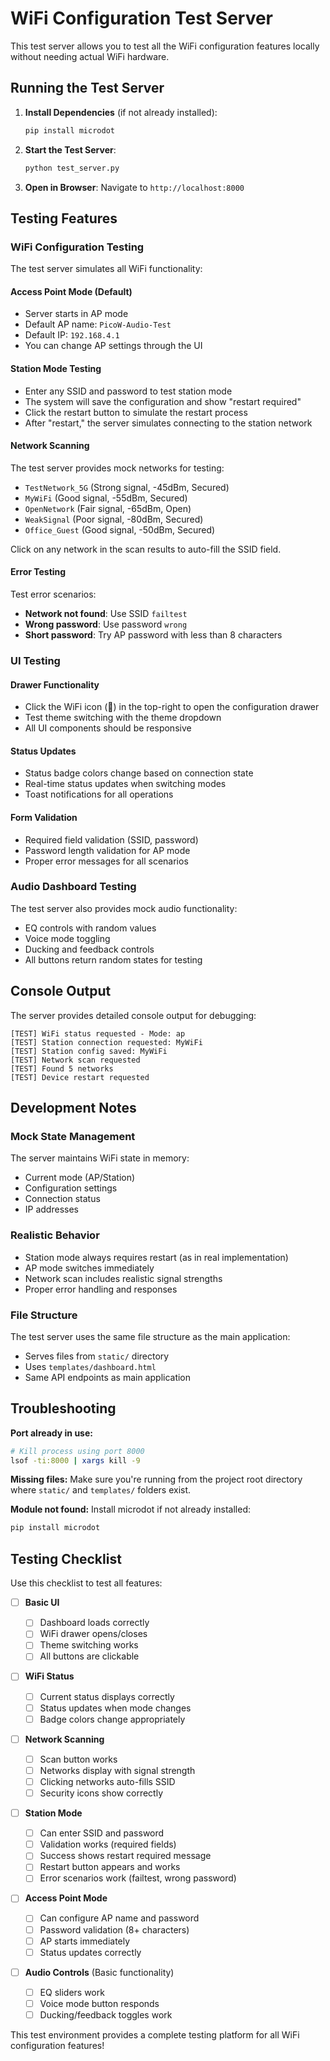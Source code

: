 # WiFi Configuration Test Server

This test server allows you to test all the WiFi configuration features locally without needing actual WiFi hardware.

## Running the Test Server

1. **Install Dependencies** (if not already installed):

   ```bash
   pip install microdot
   ```

2. **Start the Test Server**:

   ```bash
   python test_server.py
   ```

3. **Open in Browser**:
   Navigate to `http://localhost:8000`

## Testing Features

### WiFi Configuration Testing

The test server simulates all WiFi functionality:

#### **Access Point Mode** (Default)

- Server starts in AP mode
- Default AP name: `PicoW-Audio-Test`
- Default IP: `192.168.4.1`
- You can change AP settings through the UI

#### **Station Mode Testing**

- Enter any SSID and password to test station mode
- The system will save the configuration and show "restart required"
- Click the restart button to simulate the restart process
- After "restart," the server simulates connecting to the station network

#### **Network Scanning**

The test server provides mock networks for testing:

- `TestNetwork_5G` (Strong signal, -45dBm, Secured)
- `MyWiFi` (Good signal, -55dBm, Secured)
- `OpenNetwork` (Fair signal, -65dBm, Open)
- `WeakSignal` (Poor signal, -80dBm, Secured)
- `Office_Guest` (Good signal, -50dBm, Secured)

Click on any network in the scan results to auto-fill the SSID field.

#### **Error Testing**

Test error scenarios:

- **Network not found**: Use SSID `failtest`
- **Wrong password**: Use password `wrong`
- **Short password**: Try AP password with less than 8 characters

### UI Testing

#### **Drawer Functionality**

- Click the WiFi icon (📶) in the top-right to open the configuration drawer
- Test theme switching with the theme dropdown
- All UI components should be responsive

#### **Status Updates**

- Status badge colors change based on connection state
- Real-time status updates when switching modes
- Toast notifications for all operations

#### **Form Validation**

- Required field validation (SSID, password)
- Password length validation for AP mode
- Proper error messages for all scenarios

### Audio Dashboard Testing

The test server also provides mock audio functionality:

- EQ controls with random values
- Voice mode toggling
- Ducking and feedback controls
- All buttons return random states for testing

## Console Output

The server provides detailed console output for debugging:

```
[TEST] WiFi status requested - Mode: ap
[TEST] Station connection requested: MyWiFi
[TEST] Station config saved: MyWiFi
[TEST] Network scan requested
[TEST] Found 5 networks
[TEST] Device restart requested
```

## Development Notes

### Mock State Management

The server maintains WiFi state in memory:

- Current mode (AP/Station)
- Configuration settings
- Connection status
- IP addresses

### Realistic Behavior

- Station mode always requires restart (as in real implementation)
- AP mode switches immediately
- Network scan includes realistic signal strengths
- Proper error handling and responses

### File Structure

The test server uses the same file structure as the main application:

- Serves files from `static/` directory
- Uses `templates/dashboard.html`
- Same API endpoints as main application

## Troubleshooting

**Port already in use:**

```bash
# Kill process using port 8000
lsof -ti:8000 | xargs kill -9
```

**Missing files:**
Make sure you're running from the project root directory where `static/` and `templates/` folders exist.

**Module not found:**
Install microdot if not already installed:

```bash
pip install microdot
```

## Testing Checklist

Use this checklist to test all features:

- [ ] **Basic UI**

  - [ ] Dashboard loads correctly
  - [ ] WiFi drawer opens/closes
  - [ ] Theme switching works
  - [ ] All buttons are clickable

- [ ] **WiFi Status**

  - [ ] Current status displays correctly
  - [ ] Status updates when mode changes
  - [ ] Badge colors change appropriately

- [ ] **Network Scanning**

  - [ ] Scan button works
  - [ ] Networks display with signal strength
  - [ ] Clicking networks auto-fills SSID
  - [ ] Security icons show correctly

- [ ] **Station Mode**

  - [ ] Can enter SSID and password
  - [ ] Validation works (required fields)
  - [ ] Success shows restart required message
  - [ ] Restart button appears and works
  - [ ] Error scenarios work (failtest, wrong password)

- [ ] **Access Point Mode**

  - [ ] Can configure AP name and password
  - [ ] Password validation (8+ characters)
  - [ ] AP starts immediately
  - [ ] Status updates correctly

- [ ] **Audio Controls** (Basic functionality)
  - [ ] EQ sliders work
  - [ ] Voice mode button responds
  - [ ] Ducking/feedback toggles work

This test environment provides a complete testing platform for all WiFi configuration features!

